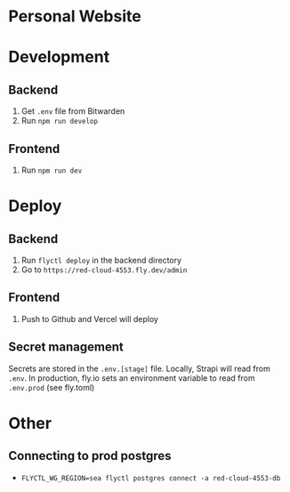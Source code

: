 # Personal Website

# Development
## Backend
1. Get `.env` file from Bitwarden
2. Run `npm run develop`

## Frontend
1. Run `npm run dev`

# Deploy
## Backend
1. Run `flyctl deploy` in the backend directory
2. Go to `https://red-cloud-4553.fly.dev/admin`

## Frontend
1. Push to Github and Vercel will deploy

## Secret management
Secrets are stored in the `.env.[stage]` file. Locally, Strapi will read from `.env`. In production, fly.io sets an environment variable to read from `.env.prod` (see fly.toml)

# Other

## Connecting to prod postgres
- `FLYCTL_WG_REGION=sea flyctl postgres connect -a red-cloud-4553-db`

